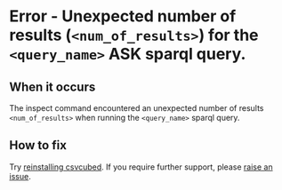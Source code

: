 # Error - Unexpected number of results (`<num_of_results>`) for the `<query_name>` ASK sparql query.

## When it occurs

The inspect command encountered an unexpected number of results `<num_of_results>` when running the `<query_name>` sparql query.

## How to fix

Try [reinstalling csvcubed](../../../quick-start/installation.md). If you require further support, please [raise an issue](../../raise-issue.md).